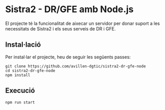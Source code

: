 
# Sistra2 - DR/GFE amb Node.js

El projecte té la funcionalitat de aixecar un servidor per donar suport a les necessitats de Sistra2 i els seus serveis de DR i GFE.

## Instal·lació
Per instal·lar el projecte, heu de seguir les següents passes:
```
git clone https://github.com/avillen-dgtic/sistra2-dr-gfe-node
cd sistra2-dr-gfe-node
npm install
```

## Execució
```
npm run start
```
